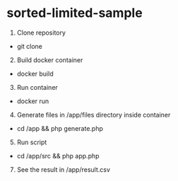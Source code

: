 # sorted-limited-sample

1. Clone repository
* git clone
2. Build docker container
* docker build
3. Run container
* docker run
4. Generate files in /app/files directory inside container
* cd /app && php generate.php
5. Run script
* cd /app/src && php app.php
7. See the result in /app/result.csv
